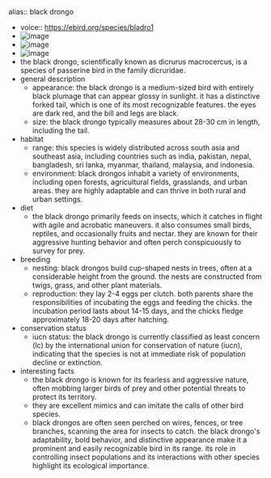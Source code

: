 alias:: black drongo

- voice:: https://ebird.org/species/bladro1
- ![image](https://ipfs.io/ipfs/QmaRgx2qkpEfq3Zb3RTxtke2PMZsSL19cBCAaWEre4v6m9)
- ![image](https://ipfs.io/ipfs/Qmce7uB7JL6FR68rjh3jFcyL3QBGHCt9DUi2M8LBX2Sdni)
- ![image](https://ipfs.io/ipfs/QmPk9EugQ2P72iHFFUUhnKScbmJio68NwMXmcgeVPcnWtC)
- the black drongo, scientifically known as dicrurus macrocercus, is a species of passerine bird in the family dicruridae.
- general description
	- appearance: the black drongo is a medium-sized bird with entirely black plumage that can appear glossy in sunlight. it has a distinctive forked tail, which is one of its most recognizable features. the eyes are dark red, and the bill and legs are black.
	- size: the black drongo typically measures about 28-30 cm in length, including the tail.
- habitat
	- range: this species is widely distributed across south asia and southeast asia, including countries such as india, pakistan, nepal, bangladesh, sri lanka, myanmar, thailand, malaysia, and indonesia.
	- environment: black drongos inhabit a variety of environments, including open forests, agricultural fields, grasslands, and urban areas. they are highly adaptable and can thrive in both rural and urban settings.
- diet
	- the black drongo primarily feeds on insects, which it catches in flight with agile and acrobatic maneuvers. it also consumes small birds, reptiles, and occasionally fruits and nectar. they are known for their aggressive hunting behavior and often perch conspicuously to survey for prey.
- breeding
	- nesting: black drongos build cup-shaped nests in trees, often at a considerable height from the ground. the nests are constructed from twigs, grass, and other plant materials.
	- reproduction: they lay 2-4 eggs per clutch. both parents share the responsibilities of incubating the eggs and feeding the chicks. the incubation period lasts about 14-15 days, and the chicks fledge approximately 18-20 days after hatching.
- conservation status
	- iucn status: the black drongo is currently classified as least concern (lc) by the international union for conservation of nature (iucn), indicating that the species is not at immediate risk of population decline or extinction.
- interesting facts
	- the black drongo is known for its fearless and aggressive nature, often mobbing larger birds of prey and other potential threats to protect its territory.
	- they are excellent mimics and can imitate the calls of other bird species.
	- black drongos are often seen perched on wires, fences, or tree branches, scanning the area for insects to catch.
	  the black drongo's adaptability, bold behavior, and distinctive appearance make it a prominent and easily recognizable bird in its range. its role in controlling insect populations and its interactions with other species highlight its ecological importance.